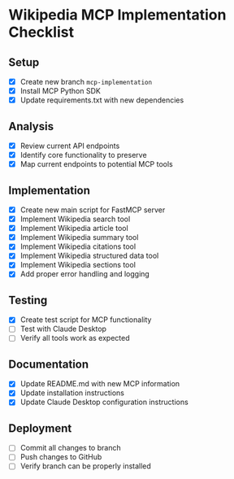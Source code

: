# Wikipedia MCP Implementation Checklist

## Setup
- [x] Create new branch `mcp-implementation`
- [x] Install MCP Python SDK
- [x] Update requirements.txt with new dependencies

## Analysis
- [x] Review current API endpoints
- [x] Identify core functionality to preserve
- [x] Map current endpoints to potential MCP tools

## Implementation
- [x] Create new main script for FastMCP server
- [x] Implement Wikipedia search tool
- [x] Implement Wikipedia article tool
- [x] Implement Wikipedia summary tool
- [x] Implement Wikipedia citations tool
- [x] Implement Wikipedia structured data tool
- [x] Implement Wikipedia sections tool
- [x] Add proper error handling and logging

## Testing
- [x] Create test script for MCP functionality
- [ ] Test with Claude Desktop
- [ ] Verify all tools work as expected

## Documentation
- [x] Update README.md with new MCP information
- [x] Update installation instructions
- [x] Update Claude Desktop configuration instructions

## Deployment
- [ ] Commit all changes to branch
- [ ] Push changes to GitHub
- [ ] Verify branch can be properly installed 